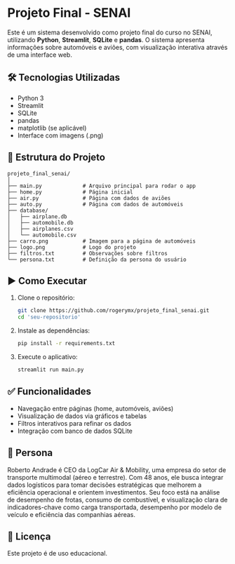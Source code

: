 
# Projeto Final - SENAI

Este é um sistema desenvolvido como projeto final do curso no SENAI, utilizando **Python**, **Streamlit**, **SQLite** e **pandas**. O sistema apresenta informações sobre automóveis e aviões, com visualização interativa através de uma interface web.

## 🛠 Tecnologias Utilizadas

- Python 3
- Streamlit
- SQLite
- pandas
- matplotlib (se aplicável)
- Interface com imagens (.png)

## 📁 Estrutura do Projeto

```
projeto_final_senai/
│
├── main.py             # Arquivo principal para rodar o app
├── home.py             # Página inicial
├── air.py              # Página com dados de aviões
├── auto.py             # Página com dados de automóveis
├── database/
│   ├── airplane.db
│   ├── automobile.db
│   ├── airplanes.csv
│   └── automobile.csv
├── carro.png           # Imagem para a página de automóveis
├── logo.png            # Logo do projeto
├── filtros.txt         # Observações sobre filtros
└── persona.txt         # Definição da persona do usuário
```

## ▶️ Como Executar

1. Clone o repositório:
   ```bash
   git clone https://github.com/rogerymx/projeto_final_senai.git
   cd 'seu-repositorio'
   ```

2. Instale as dependências:
   ```bash
   pip install -r requirements.txt
   ```

3. Execute o aplicativo:
   ```bash
   streamlit run main.py
   ```

## ✅ Funcionalidades

- Navegação entre páginas (home, automóveis, aviões)
- Visualização de dados via gráficos e tabelas
- Filtros interativos para refinar os dados
- Integração com banco de dados SQLite

## 🧑 Persona

Roberto Andrade é CEO da LogCar Air & Mobility, uma empresa do setor de transporte multimodal (aéreo e terrestre). Com 48 anos, ele busca integrar dados logísticos para tomar decisões estratégicas que melhorem a eficiência operacional e orientem investimentos. Seu foco está na análise de desempenho de frotas, consumo de combustível, e visualização clara de indicadores-chave como carga transportada, desempenho por modelo de veículo e eficiência das companhias aéreas.

## 📄 Licença

Este projeto é de uso educacional.
